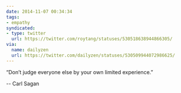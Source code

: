 ```yaml
---
date: 2014-11-07 00:34:34
tags:
- empathy
syndicated:
- type: twitter
  url: https://twitter.com/roytang/statuses/530518638944866305/
via:
  name: dailyzen
  url: https://twitter.com/dailyzen/statuses/530509944072986625/
---
```


“Don’t judge everyone else by your own limited experience.”

-- Carl Sagan